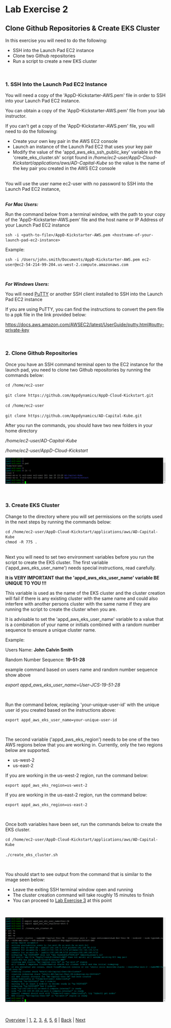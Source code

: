 # Lab Exercise 2
## Clone Github Repositories & Create EKS Cluster

In this exercise you will need to do the following:

- SSH into the Launch Pad EC2 instance
- Clone two Github repositories
- Run a script to create a new EKS cluster

<br>

### **1.** SSH Into the Launch Pad EC2 Instance
You will need a copy of the 'AppD-Kickstarter-AWS.pem' file in order to SSH into your Launch Pad EC2 instance.  

You can obtain a copy of the 'AppD-Kickstarter-AWS.pem' file from your lab instructor.

If you can't get a copy of the 'AppD-Kickstarter-AWS.pem' file, you will need to do the following:

- Create your own key pair in the AWS EC2 console
- Launch an instance of the Launch Pad EC2 that uses your key pair
- Modify the value of the 'appd_aws_eks_ssh_public_key' variable in the 'create_eks_cluster.sh' script found in */home/ec2-user/AppD-Cloud-Kickstart/applications/aws/AD-Capital-Kube* so the value is the name of the key pair you created in the AWS EC2 console

<br>
You will use the user name ec2-user with no password to SSH into the Launch Pad EC2 instance,
<br><br>


***For Mac Users:***

Run the command below from a terminal window, with the path to your copy of the 'AppD-Kickstarter-AWS.pem' file and the host name or IP Address of your Launch Pad EC2 instance
```
ssh -i <path-to-file>/AppD-Kickstarter-AWS.pem <hostname-of-your-launch-pad-ec2-instance>
```

Example: 
```
ssh -i /Users/john.smith/Documents/AppD-Kickstarter-AWS.pem ec2-user@ec2-54-214-99-204.us-west-2.compute.amazonaws.com
```

<br>

***For Windows Users:***

You will need [PuTTY](https://www.putty.org/) or another SSH client installed to SSH into the Launch Pad EC2 instance
<br>

If you are using PuTTY, you can find the instructions to convert the pem file to a ppk file in the link provided below:

https://docs.aws.amazon.com/AWSEC2/latest/UserGuide/putty.html#putty-private-key



<br>

### **2.** Clone Github Repositories

Once you have an SSH command terminal open to the EC2 instance for the launch pad, you need to clone two Github repositories by running the commands below:

```
cd /home/ec2-user

git clone https://github.com/Appdynamics/AppD-Cloud-Kickstart.git

cd /home/ec2-user

git clone https://github.com/Appdynamics/AD-Capital-Kube.git
```

After you run the commands, you should have two new folders in your home directory

*/home/ec2-user/AD-Capital-Kube*

*/home/ec2-user/AppD-Cloud-Kickstart*

![Git Repos Pulled](./images/2.png)

<br>

### **3.** Create EKS Cluster

Change to the directory where you will set permissions on the scripts used in the next steps by running the commands below:

```
cd /home/ec2-user/AppD-Cloud-Kickstart/applications/aws/AD-Capital-Kube
chmod -R 775 .
```
<br>
Next you will need to set two environment variables before you run the script to create the EKS cluster. The first variable ('appd_aws_eks_user_name') needs special instructions, read carefully.

**It is VERY IMPORTANT that the 'appd_aws_eks_user_name' variable BE UNIQUE TO YOU !!!**  

This variable is used as the name of the EKS cluster and the cluster creation will fail if there is any existing cluster with the same name and could also interfere with another persons cluster with the same name if they are running the script to create the cluster when you are.

It is advisable to set the 'appd_aws_eks_user_name' variable to a value that is a combination of your name or initials combined with a random number sequence to ensure a unique cluster name.

Example: 
<br>

Users Name: **John Calvin Smith**

Random Number Sequence: **19-51-28**

example command based on users name and random number sequence show above

*export appd_aws_eks_user_name=User-JCS-19-51-28*

<br>

Run the command below, replacing 'your-unique-user-id' with the unique user id you created based on the instructions above: 
```
export appd_aws_eks_user_name=your-unique-user-id
```
<br>

The second variable ('appd_aws_eks_region') needs to be one of the two AWS regions below that you are working in.  Currently, only the two regions below are supported.
- us-west-2
- us-east-2

If you are working in the us-west-2 region, run the command below:

```
export appd_aws_eks_region=us-west-2
```
If you are working in the us-east-2 region, run the command below:

```
export appd_aws_eks_region=us-east-2
```

<br>

Once both variables have been set, run the commands below to create the EKS cluster. 

```
cd /home/ec2-user/AppD-Cloud-Kickstart/applications/aws/AD-Capital-Kube

./create_eks_cluster.sh
```

<br>

You should start to see output from the command that is similar to the image seen below: 

- Leave the exiting SSH terminal window open and running
- The cluster creation command will take roughly 15 minutes to finish 
- You can proceed to [Lab Exercise 3](lab-exercise-03.md) at this point

<br>



![EKS Cluster Created](./images/3.png)


<br>

[Overview](aws-eks-monitoring.md) | [1](lab-exercise-01.md), [2](lab-exercise-02.md), [3](lab-exercise-03.md), [4](lab-exercise-04.md), [5](lab-exercise-05.md), [6](lab-exercise-06.md) | [Back](lab-exercise-01.md) | [Next](lab-exercise-03.md)